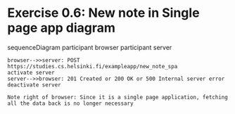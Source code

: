 # Exercise 0.6: New note in Single page app diagram

sequenceDiagram
    participant browser
    participant server

    browser-->>server: POST  https://studies.cs.helsinki.fi/exampleapp/new_note_spa
    activate server
    server-->>browser: 201 Created or 200 OK or 500 Internal server error
    deactivate server

    Note right of browser: Since it is a single page application, fetching all the data back is no longer necessary